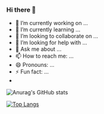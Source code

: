 ### Hi there 👋
- 🔭 I’m currently working on ...
- 🌱 I’m currently learning ...
- 👯 I’m looking to collaborate on ...
- 🤔 I’m looking for help with ...
- 💬 Ask me about ...
- 📫 How to reach me: ...
- 😄 Pronouns: ...
- ⚡ Fun fact: ...
- 
![Anurag's GitHub stats](https://github-readme-stats.vercel.app/api?username=chkawan&show_icons=true&theme=transparent&title_color=2f80ed&text_bold=false)

[![Top Langs](https://github-readme-stats.vercel.app/api/top-langs/?username=chkawan&layout=compact&show_icons=true&theme=transparent&title_color=2f80ed&card_width=417&card_height=500)](https://github.com/chkawan/github-readme-stats)
